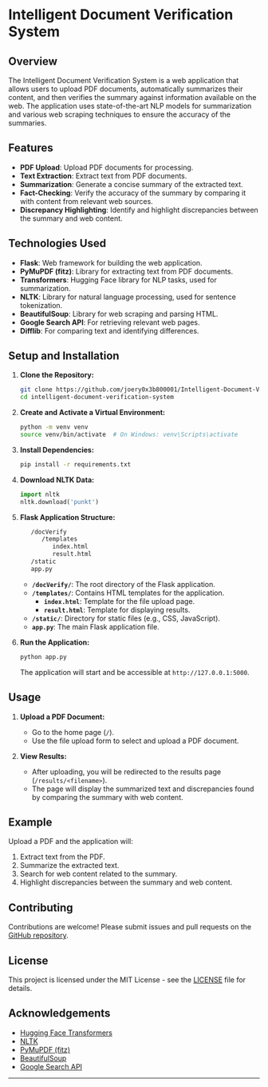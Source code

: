 # Intelligent Document Verification System

## Overview

The Intelligent Document Verification System is a web application that allows users to upload PDF documents, automatically summarizes their content, and then verifies the summary against information available on the web. The application uses state-of-the-art NLP models for summarization and various web scraping techniques to ensure the accuracy of the summaries.

## Features

- **PDF Upload**: Upload PDF documents for processing.
- **Text Extraction**: Extract text from PDF documents.
- **Summarization**: Generate a concise summary of the extracted text.
- **Fact-Checking**: Verify the accuracy of the summary by comparing it with content from relevant web sources.
- **Discrepancy Highlighting**: Identify and highlight discrepancies between the summary and web content.

## Technologies Used

- **Flask**: Web framework for building the web application.
- **PyMuPDF (fitz)**: Library for extracting text from PDF documents.
- **Transformers**: Hugging Face library for NLP tasks, used for summarization.
- **NLTK**: Library for natural language processing, used for sentence tokenization.
- **BeautifulSoup**: Library for web scraping and parsing HTML.
- **Google Search API**: For retrieving relevant web pages.
- **Difflib**: For comparing text and identifying differences.

## Setup and Installation

1. **Clone the Repository:**
   ```bash
   git clone https://github.com/joery0x3b800001/Intelligent-Document-Verification-System.git
   cd intelligent-document-verification-system
   ```

2. **Create and Activate a Virtual Environment:**
   ```bash
   python -m venv venv
   source venv/bin/activate  # On Windows: venv\Scripts\activate
   ```

3. **Install Dependencies:**
   ```bash
   pip install -r requirements.txt
   ```

4. **Download NLTK Data:**
   ```python
   import nltk
   nltk.download('punkt')
   ```

5. **Flask Application Structure:**

   ```bash
      /docVerify
         /templates
            index.html
            result.html
      /static
      app.py
   ```

   - **`/docVerify/`**: The root directory of the Flask application.
   - **`/templates/`**: Contains HTML templates for the application.
      - **`index.html`**: Template for the file upload page.
      - **`result.html`**: Template for displaying results.
   - **`/static/`**: Directory for static files (e.g., CSS, JavaScript).
   - **`app.py`**: The main Flask application file.



6. **Run the Application:**
   ```bash
   python app.py
   ```
   The application will start and be accessible at `http://127.0.0.1:5000`.


## Usage

1. **Upload a PDF Document:**
   - Go to the home page (`/`).
   - Use the file upload form to select and upload a PDF document.

2. **View Results:**
   - After uploading, you will be redirected to the results page (`/results/<filename>`).
   - The page will display the summarized text and discrepancies found by comparing the summary with web content.

## Example

Upload a PDF and the application will:
1. Extract text from the PDF.
2. Summarize the extracted text.
3. Search for web content related to the summary.
4. Highlight discrepancies between the summary and web content.

## Contributing

Contributions are welcome! Please submit issues and pull requests on the [GitHub repository](https://github.com/joery0x3b800001/Intelligent-Document-Verification-System.git).

## License

This project is licensed under the MIT License - see the [LICENSE](./LICENSE.md) file for details.

## Acknowledgements

- [Hugging Face Transformers](https://huggingface.co/transformers/)
- [NLTK](https://www.nltk.org/)
- [PyMuPDF (fitz)](https://pymupdf.readthedocs.io/)
- [BeautifulSoup](https://www.crummy.com/software/BeautifulSoup/)
- [Google Search API](https://pypi.org/project/googlesearch-python/)

---